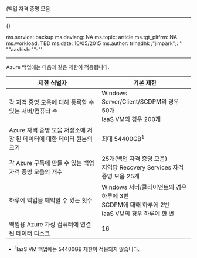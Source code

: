  (백업 자격 증명 모음<properties
   pageTitle="Azure Backup limits table"
   description="다음에 대한 시스템 제한을 설명합니다. Azure Backup."
   services="backup"
   documentationCenter="NA"
   authors="Jim-Parker"
   manager="jwhit"
   editor="" />

---
{}

ms.service: backup ms.devlang: NA ms.topic: article ms.tgt_pltfrm: NA ms.workload: TBD ms.date: 10/05/2015 ms.author: trinadhk ;"jimpark";: '' "\"aashishr\"": ''

---
Azure 백업에는 다음과 같은 제한이 적용됩니다.

| 제한 식별자 | 기본 제한 |
| --- | --- |
| 각 자격 증명 모음에 대해 등록할 수 있는 서버/컴퓨터 수 |Windows Server/Client/SCDPM의 경우 50개  <br/>  IaaS VM의 경우 200개 |
| Azure 자격 증명 모음 저장소에 저장 된 데이터에 대한 데이터 원본의 크기 |최대 54400GB<sup>1</sup> |
| 각 Azure 구독에 만들 수 있는 백업 자격 증명 모음의 개수 |25개(백업 자격 증명 모음) <br/> 지역당 Recovery Services 자격 증명 모음 25개 |
| 하루에 백업을 예약할 수 있는 횟수 |Windows 서버/클라이언트의 경우 하루에 3번  <br/> SCDPM에 대해 하루에 2번 <br/>  IaaS VM의 경우 하루에 한 번 |
| 백업용 Azure 가상 컴퓨터에 연결된 데이터 디스크 |16 |

* <sup>1</sup>IaaS VM 백업에는 54400GB 제한이 적용되지 않습니다.



<!--HONumber=Nov16_HO3-->


